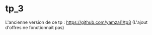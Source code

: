 # tp_3

L'ancienne version de ce tp : https://github.com/yamzal1/tp3
(L'ajout d'offres ne fonctionnait pas)
